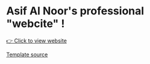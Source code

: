 # Asif Al Noor's professional "webcite" !

[👉 Click to view website](https://roonlafisa.github.io/)

[Template source](https://github.com/jeaneustachedeveloppeur/BestMotherFuckingWebsite)


